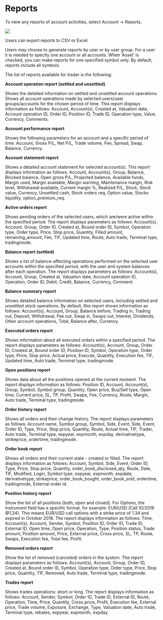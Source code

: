 # Reports

To view any reports of account activities, select Account -&gt; Reports.

![](../../../.gitbook/assets/report.png)

Users can export reports to CSV or Excel.

Users may choose to generate reports by user or by user group. For a user it is needed to specify one account or all accounts. When ‘Asset’ is checked, you can make reports for one specified symbol only. By default, reports include all symbols.

The list of reports available for trader is the following:

**Account operation report \(settled and unsettled\)**

Shows the detailed information on settled and unsettled account operations. Shows all account operations made by selected users/user groups/accounts for the chosen period of time. This report displays information as follows: Account, Account\(s\), Created at, Valuation date, Account operation ID, Order ID, Position ID, Trade ID, Operation type, Value, Currency, Comments.

**Account performance report**

Shows the following parameters for an account and a specific period of time: Account, Gross P/L, Net P/L, Trade volume, Fee, Spread, Swap, Balance, Currency.

**Account statement report**

Shows a detailed account statement for selected account\(s\). This report displays information as follows: Account, Account\(s\), Group, Balance, Blocked balance, Open gross P/L, Projected balance, Available funds, Margin used, Margin available, Margin warning, Maintenance margin, Risk level, Withdrawal available, Current margin %, Realized P/L, Stock, Stock value, Currency, Unsettled cash, Stock orders req, Option value, Stocks liquidity, option\_premium\_req.

**Active orders report**

Shows pending orders of the selected users, which are/were active within the specified period. The report displays parameters as follows: Account\(s\), Account, Group, Order ID, Created at, Bound order ID, Symbol, Operation type, Order type, Price, Stop price, Quantity, Filled amount, remaining\_amount, Fee, TIF, Updated time, Route, Auto trade, Terminal type, tradingmode.

**Balance report \(settled\)**

Shows a list of balance-affecting operations performed on the selected user accounts within the specified period, with the user and system balances after each operation. The report displays parameters as follows: Account\(s\), Account, Group, Created at, Valuation date, Account operation ID, Operation, Order ID, Debit, Credit, Balance, Currency, Comment.

**Balance summary report**

Shows detailed balance information on selected users, including settled and unsettled stock operations. By default, this report shows information as follows: Account\(s\), Account, Group, Balance before, Trading in, Trading out, Deposit, Withdrawal, Fee out, Swap in, Swaps out, Interest, Dividends, Other account operations, Total, Balance after, Currency.

**Executed orders report**

Shows information about all executed orders within a specified period. The report displays parameters as follows: Account\(s\), Account, Group, Order ID, Created at, Bound order ID, Position ID, Symbol, Operation type, Order type, Price, Stop price, Actual price, Execute, Quantity, Execution fee, TIF, Updated time, Auto trade, Terminal type, tradingmode.

**Open positions report**

Shows data about all the positions opened at the current moment. The report displays information as follows: Position ID, Account, Account\(s\), Group, Symbol, Symbol group, Quantity, Open price, Buy/Sell type, Open time, Current price, SL, TP, Profit, Swaps, Fee, Currency, Route, Margin, Auto trade, Terminal type, tradingmode.

**Order history report**

Shows all orders and their change history. The report displays parameters as follows: Account name, Symbol group, Symbol, Side, Event, Side, Event, Order ID, Type, Price, Stop price, Quantity, Route, Actual time, TIF, Trader, Auto trade, Terminal type, expyear, expmonth, expday, derivativetype, strikeprice, ordertime, tradingmode.

**Order book report**

Shows all orders and their current state - created or filled. The report displays information as follows: Account, Symbol, Side, Event, Order ID, Type, Price, Stop price, Quantity, order\_book\_disclosed\_qty, Route, Date, TIF, Modified, Login, Symbol type, expyear, expmonth, expdate, derivativetype, strikeprice, order\_book\_bought, order\_book\_sold, ordertime, tradingmode, External order id.

**Position history report**

Show the list of all positions \(both, open and closed\). For Options, the Instrument field has a specific format, for example: EUR/USD \(Call 10/2018 @1,34\). This means EUR/USD call options with a strike price of 1.34 and expired in October 2018. The report displays information as follows: Time, Account\(s\), Account, Sender, Symbol, Position ID, Order ID, Trade ID, External ID, Open time, Open price, Operation, Type, Position status, Trade amount, Position amount, Price, External price, Cross price, SL, TP, Route, Swaps, Execution fee, Total fee, Profit.

**Removed orders report**

Show the list of removed \(canceled\) orders in the system. The report displays parameters as follows: Account\(s\), Account, Group, Order ID, Created at, Bound order ID, Symbol, Operation type, Order type, Price, Stop price, Quantity, TIF, Removed, Auto trade, Terminal type, tradingmode.

**Trades report**

Shows trades operations: short or long. The report displays information as follows: Account, Sender, Symbol, Order ID, Trade ID, External ID, Route, Operation, Time, Price, Quantity, Cross price, Profit, Execution fee, External price, Trade volume, Exposure, Exchange, Type, Valuation date, Auto trade, Terminal type, rebates, expyear, expmonth, expday.

